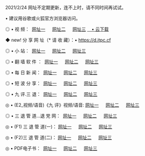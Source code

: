 <p>2021/2/24 网址不定期更新，连不上时，请不同时间再试试。
<p>• 建议用谷歌或火狐官方浏览器访问。
<p>◎ • 视 频： 
<a href="http://pux.hdfmradio.com/" target="_blank">网址一</a> 　 
<a href="http://pth.hdfmradio.com/" target="_blank">网址二</a> 　 
<a href="http://pth.hdfmradio.com/b.html" target="_blank">网址三</a>
<a href="https://yadi.sk/d/d0sUeAOpal3njw" target="_blank">　• 云下载 </a></p>
<p>◆ new! 分 享 网 址（* 请 收 藏）：• <a href="http://prw.hdfmradio.com/a.html">https://d.itpc.cf</a></p>

<p>◎ • 小 站：  
<a href="http://pux.hdfmradio.com/f.html" target="_blank">网址一</a> 　 
<a href="http://pth.hdfmradio.com/h.html" target="_blank">网址二</a> 　 
<a href="http://pth.hdfmradio.com/k/" target="_blank">网址三</a></p>
<p>◎ • 翻 墙 软 件 ：  
<a href="http://pux.hdfmradio.com/ff/" target="_blank">网址一</a> 　 
<a href="http://pth.hdfmradio.com/s/read/a1_nd.html" target="_blank">网址二</a> 　 
<a href="http://pth.hdfmradio.com/ff/index.html" target="_blank">网址三</a></p>
<p>◎ • 每 日 新 闻：  
<a href="http://pux.hdfmradio.com/day/" target="_blank">网址一</a> 　 
<a href="http://pth.hdfmradio.com/day/" target="_blank">网址二</a> 　 
<a href="http://pth.hdfmradio.com/day/index.html" target="_blank">网址三</a></p>
<p>◎ • 短 波 分 享：  
<a href="http://pux.hdfmradio.com/h/" target="_blank">网址一</a> 　 
<a href="http://pth.hdfmradio.com/h/" target="_blank">网址二</a> 　 
<a href="http://pth.hdfmradio.com/h/index.html" target="_blank">网址三</a></p>
<p>◎ • 九 评.三 退：  
<a href="http://pux.hdfmradio.com/t/" target="_blank">网址一</a> 　 
<a href="http://pth.hdfmradio.com/v2/index.html" target="_blank">网址二</a> 　 
<a href="http://pth.hdfmradio.com/tt/index.html" target="_blank">网址三</a> 　</p>
<p>◎ • (E2_视频/语音)《九 评》视频/语音: 
<a href="http://pth.hdfmradio.com/7738.html" target="_blank">网址一</a> 　 
<a href="http://pth.hdfmradio.com/7614.html" target="_blank">网址二</a> 　 
<a href="http://pth.hdfmradio.com/7633.html" target="_blank">网址三</a></p>
<p>◎ • 三 退 管 道...退 党 网：  
<a href="http://pux.hdfmradio.com/go/td1.html" target="_blank">网址一</a> 　 
<a href="http://pth.hdfmradio.com/go/td2.html" target="_blank">网址二</a> 　 
<a href="http://pth.hdfmradio.com/go/td3.html" target="_blank">网址三</a></p>
<p>◎ • (F1) 三 退 管 道(一)： 
<a href="http://pux.hdfmradio.com/dd/" target="_blank">网址一</a> 　 
<a href="http://pth.hdfmradio.com/s/read/a1_tdx.html" target="_blank">网址二</a> 　 
<a href="http://pth.hdfmradio.com/dd/" target="_blank">网址三</a></p>
<p>◎ • (F2)三 退 管 道(二)： 
<a href="http://pth.hdfmradio.com/d/" target="_blank">网址一</a> 　 
<a href="http://pux.hdfmradio.com/d/index.html" target="_blank">网址二</a> 　 
<a href="http://pth.hdfmradio.com/d/" target="_blank">网址三</a></p>
<p>◎ • PDF电子书：  
<a href="http://pux.hdfmradio.com/p/" target="_blank">网址一</a> 　 
<a href="http://pth.hdfmradio.com/p/index.html" target="_blank">网址二</a> 　 
<a href="http://pth.hdfmradio.com/p/" target="_blank">网址三</a></p>
